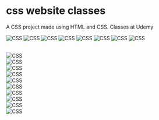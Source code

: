 # css website classes

A CSS project made using HTML and CSS.
Classes at Udemy

![CSS](images/1.png)
![CSS](images/2.png)
![CSS](images/3.png)
![CSS](images/4.png)
![CSS](images/5.png)
![CSS](images/6.png)
![CSS](images/7.png)
![CSS](images/8.png)

\
![CSS](images/m1.png)
\
![CSS](images/m1-5.png)
\
![CSS](images/m2.png)
\
![CSS](images/m3.png)
\
![CSS](images/m4.png)
\
![CSS](images/m5.png)
\
![CSS](images/m6.png)
\
![CSS](images/m7.png)
\
![CSS](images/m8.png)
\
![CSS](images/m9.png)
